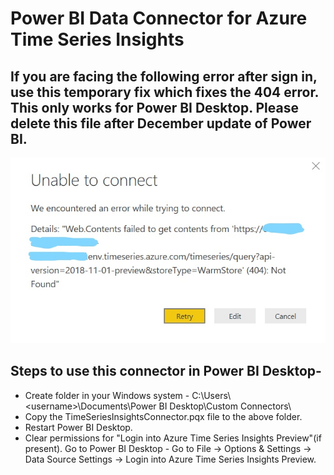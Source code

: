 # Power BI Data Connector for Azure Time Series Insights

## If you are facing the following error after sign in, use this temporary fix which fixes the 404 error. This only works for Power BI Desktop. Please delete this file after December update of Power BI.

![Alt text](404Error.jpg?raw=true "Title")

## Steps to use this connector in Power BI Desktop-
*	Create folder in your Windows system - C:\Users\\\<username>\Documents\Power BI Desktop\Custom Connectors\ 
*	Copy the TimeSeriesInsightsConnector.pqx file to the above folder. 
* Restart Power BI Desktop. 
*	Clear permissions for "Login into Azure Time Series Insights Preview"(if present). Go to Power BI Desktop - Go to File -> Options & Settings -> Data Source Settings -> Login into Azure Time Series Insights Preview.
